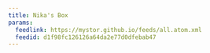 ```yaml
---
title: Nika's Box
params:
  feedlink: https://mystor.github.io/feeds/all.atom.xml
  feedid: d1f98fc126126a64da2e77d0dfebab47
---
```

